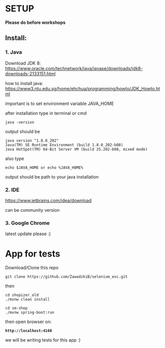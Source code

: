 # SETUP

<b>Please do before workshops</b>

## Install:

### <b>1. Java </b>

Download JDK 8:
https://www.oracle.com/technetwork/java/javase/downloads/jdk8-downloads-2133151.html

how to install java:
https://www3.ntu.edu.sg/home/ehchua/programming/howto/JDK_Howto.html

important is to set environment variable JAVA_HOME

after installation type in terminal or cmd

    java -version

output should be

    java version "1.8.0_202"
    Java(TM) SE Runtime Environment (build 1.8.0_202-b08)
    Java HotSpot(TM) 64-Bit Server VM (build 25.202-b08, mixed mode)

also type

    echo $JAVA_HOME or echo %JAVA_HOME%

output should be path to your java installation

### <b>2. IDE </b>

https://www.jetbrains.com/idea/download

can be community version

### 3. <b>Google Chrome </b>

latest update please :)


# App for tests

Download/Clone this repo

    git clone https://github.com/ZawadzkiB/selenium_exc.git

then

    cd shopizer_old
    ./mvnw clean install

    cd sm-shop
    ./mvnw spring-boot:run

then open browser on: 
    
<b>`http://localhost:4160`</b>

we will be writing tests for this app :) 